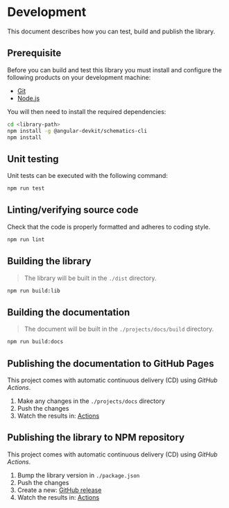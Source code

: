 # Development

This document describes how you can test, build and publish the library.

## Prerequisite

Before you can build and test this library you must install and configure the following products on your development machine:

* [Git][git]
* [Node.js][nodejs]

You will then need to install the required dependencies:

```sh
cd <library-path>
npm install -g @angular-devkit/schematics-cli
npm install
```

## Unit testing

Unit tests can be executed with the following command:

```sh
npm run test
```

## Linting/verifying source code

Check that the code is properly formatted and adheres to coding style.

```sh
npm run lint
```

## Building the library

> The library will be built in the `./dist` directory.

```sh
npm run build:lib
```

## Building the documentation

> The document will be built in the `./projects/docs/build` directory.

```sh
npm run build:docs
```

## Publishing the documentation to GitHub Pages

This project comes with automatic continuous delivery (CD) using *GitHub Actions*.

1. Make any changes in the `./projects/docs` directory
2. Push the changes
3. Watch the results in: [Actions](https://github.com/DSI-HUG/ngx-schematics-utilities/actions)


## Publishing the library to NPM repository

This project comes with automatic continuous delivery (CD) using *GitHub Actions*.

1. Bump the library version in `./package.json`
2. Push the changes
3. Create a new: [GitHub release](https://github.com/DSI-HUG/ngx-schematics-utilities/releases/new)
4. Watch the results in: [Actions](https://github.com/DSI-HUG/ngx-schematics-utilities/actions)



[git]: https://git-scm.com/
[nodejs]: https://nodejs.org/
